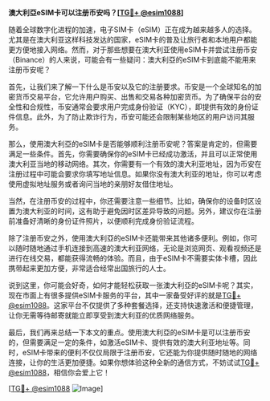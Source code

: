 **澳大利亞eSIM卡可以注册币安吗？[[TG💪+ @esim1088](https://t.me/s/esim1088)]**

随着全球数字化进程的加速，电子SIM卡（eSIM）正在成为越来越多人的选择。尤其是在澳大利亚这样科技发达的国家，eSIM卡的普及让旅行者和本地用户都能更方便地接入网络。然而，对于那些想要在澳大利亚使用eSIM卡并尝试注册币安（Binance）的人来说，可能会有一些疑问：澳大利亞的eSIM卡到底能不能用来注册币安呢？

首先，让我们来了解一下什么是币安以及它的注册要求。币安是一个全球知名的加密货币交易平台，它允许用户购买、出售和交易各种加密货币。为了确保平台的安全性和合规性，币安通常会要求用户完成身份验证（KYC），即提供有效的身份证件信息。此外，为了防止欺诈行为，币安可能还会限制某些地区的用户访问其服务。

那么，使用澳大利亞的eSIM卡是否能够顺利注册币安呢？答案是肯定的，但需要满足一些条件。首先，你需要确保你的eSIM卡已经成功激活，并且可以正常使用澳大利亚当地的移动网络。其次，你需要有一个有效的澳大利亚地址，因为币安在注册过程中可能会要求你填写地址信息。如果你没有澳大利亚的地址，你可以考虑使用虚拟地址服务或者询问当地的亲朋好友借住地址。

当然，在注册币安的过程中，你还需要注意一些细节。比如，确保你的设备时区设置为澳大利亚的时间，这有助于避免因时区差异导致的问题。另外，建议你在注册前准备好清晰的身份证件照片，以便顺利完成身份验证流程。

除了注册币安之外，使用澳大利亞的eSIM卡还能带来其他诸多便利。例如，你可以随时随地通过手机连接到高速的澳大利亚网络，无论是浏览网页、观看视频还是进行在线交易，都能获得流畅的体验。而且，由于eSIM卡不需要实体卡槽，因此携带起来更加方便，非常适合经常出国旅行的人士。

说到这里，你可能会好奇，如何才能轻松获取一张澳大利亞的eSIM卡呢？其实，现在市面上有很多提供eSIM卡服务的平台，其中一家备受好评的就是[TG💪+ @esim1088](https://t.me/s/esim1088)。这家平台不仅提供了多种套餐选择，还支持快速激活和便捷管理，让你无需等待邮寄就能立即享受到澳大利亚的优质网络服务。

最后，我们再来总结一下本文的重点。使用澳大利亞的eSIM卡是可以注册币安的，但需要满足一定的条件，如激活eSIM卡、提供有效的澳大利亚地址等。同时，eSIM卡带来的便利不仅仅局限于注册币安，它还能为你提供随时随地的网络连接，让你的生活更加便捷。如果你想体验这种全新的通信方式，不妨试试[TG💪+ @esim1088](https://t.me/s/esim1088)，相信你会爱上它！

[[TG💪+ @esim1088](https://t.me/s/esim1088) ![Image](https://i.postimg.cc/4NQfJmqS/Snipaste-2025-05-13-00-14-12.png)]